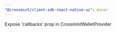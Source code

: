 ```yaml
---
"@crossmint/client-sdk-react-native-ui": minor
---
```


Expose 'callbacks' prop in CrossmintWalletProvider
